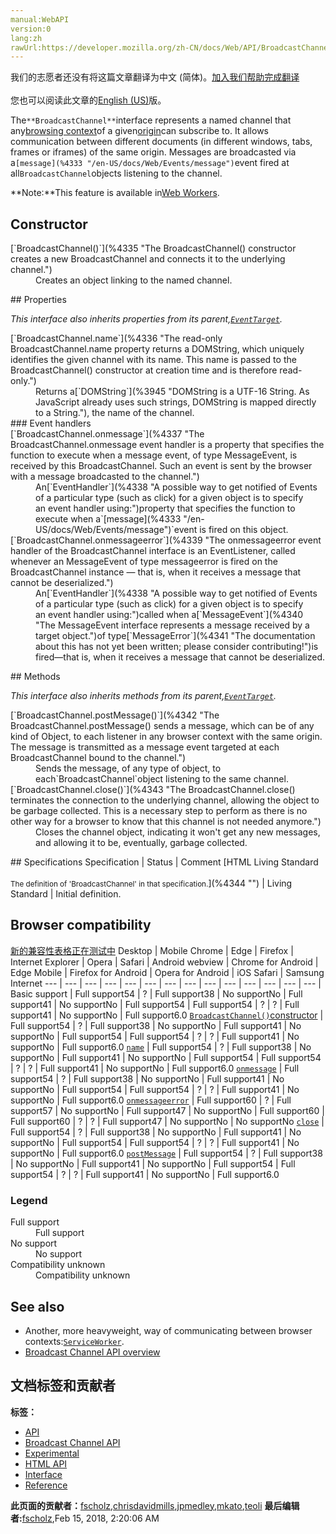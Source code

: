 ```yaml
---
manual:WebAPI
version:0
lang:zh
rawUrl:https://developer.mozilla.org/zh-CN/docs/Web/API/BroadcastChannel
---
```




<bdi>我们的志愿者还没有将这篇文章翻译为<bdi>中文 (简体)</bdi>。[加入我们帮助完成翻译](%4329 "")<br></br>您也可以阅读此文章的[English (US)](%4330 "")版。</bdi>






The`**BroadcastChannel**`interface represents a named channel that any[browsing context](%4331 "browsing context: A browsing context is the environment in which a browser displays a Document (normally a tab nowadays, but possibly also a window or a frame within a page).")of a given[origin](%4332 "origin: Web content's origin is defined by the scheme (protocol), host (domain), and port of the URL used to access it. Two objects have the same origin only when the scheme, host, and port all match.")can subscribe to. It allows communication between different documents (in different windows, tabs, frames or iframes) of the same origin. Messages are broadcasted via a`[message](%4333 "/en-US/docs/Web/Events/message")`event fired at all`BroadcastChannel`objects listening to the channel.

**Note:**This feature is available in[Web Workers](%4334 "").

## Constructor<a name="Constructor"></a>
<dl><dt>[`BroadcastChannel()`](%4335 "The BroadcastChannel() constructor creates a new BroadcastChannel and connects it to the underlying channel.")</dt><dd>Creates an object linking to the named channel.</dd></dl>
## Properties<a name="Properties"></a>


<em>This interface also inherits properties from its parent,[`EventTarget`](%3944 "EventTarget is an interface implemented by objects that can receive events and may have listeners for them.").</em>

<dl><dt>[`BroadcastChannel.name`](%4336 "The read-only BroadcastChannel.name property returns a DOMString, which uniquely identifies the given channel with its name. This name is passed to the BroadcastChannel() constructor at creation time and is therefore read-only.")</dt><dd>Returns a[`DOMString`](%3945 "DOMString is a UTF-16 String. As JavaScript already uses such strings, DOMString is mapped directly to a String."), the name of the channel.</dd><dt>
### Event handlers<a name="Event_handlers"></a>
</dt><dt>[`BroadcastChannel.onmessage`](%4337 "The BroadcastChannel.onmessage event handler is a property that specifies the function to execute when a message event, of type MessageEvent, is received by this BroadcastChannel. Such an event is sent by the browser with a message broadcasted to the channel.")</dt><dd>An[`EventHandler`](%4338 "A possible way to get notified of Events of a particular type (such as click) for a given object is to specify an event handler using:")property that specifies the function to execute when a`[message](%4333 "/en-US/docs/Web/Events/message")`event is fired on this object.</dd><dt>[`BroadcastChannel.onmessageerror`](%4339 "The onmessageerror event handler of the BroadcastChannel interface is an EventListener, called whenever an MessageEvent of type messageerror is fired on the BroadcastChannel instance — that is, when it receives a message that cannot be deserialized.")</dt><dd>An[`EventHandler`](%4338 "A possible way to get notified of Events of a particular type (such as click) for a given object is to specify an event handler using:")called when a[`MessageEvent`](%4340 "The MessageEvent interface represents a message received by a target object.")of type[`MessageError`](%4341 "The documentation about this has not yet been written; please consider contributing!")is fired—that is, when it receives a message that cannot be deserialized.</dd></dl>
## Methods<a name="Methods"></a>


<em>This interface also inherits methods from its parent,[`EventTarget`](%3944 "EventTarget is an interface implemented by objects that can receive events and may have listeners for them.").</em>

<dl><dt>[`BroadcastChannel.postMessage()`](%4342 "The BroadcastChannel.postMessage() sends a message, which can be of any kind of Object, to each listener in any browser context with the same origin. The message is transmitted as a message event targeted at each BroadcastChannel bound to the channel.")</dt><dd>Sends the message, of any type of object, to each`BroadcastChannel`object listening to the same channel.</dd><dt>[`BroadcastChannel.close()`](%4343 "The BroadcastChannel.close() terminates the connection to the underlying channel, allowing the object to be garbage collected. This is a necessary step to perform as there is no other way for a browser to know that this channel is not needed anymore.")</dt><dd>Closes the channel object, indicating it won&#39;t get any new messages, and allowing it to be, eventually, garbage collected.</dd></dl>
## Specifications<a name="Specifications"></a>
Specification | Status | Comment 
[HTML Living Standard<br></br><small>The definition of &#39;BroadcastChannel&#39; in that specification.</small>](%4344 "") | Living Standard | Initial definition. 


## Browser compatibility<a name="Browser_compatibility"></a>
[新的兼容性表格正在测试中<i></i>](%3360 "")
<abbr>Desktop<i></i></abbr> | <abbr>Mobile<i></i></abbr> 
<abbr>Chrome<i></i></abbr> | <abbr>Edge<i></i></abbr> | <abbr>Firefox<i></i></abbr> | <abbr>Internet Explorer<i></i></abbr> | <abbr>Opera<i></i></abbr> | <abbr>Safari<i></i></abbr> | <abbr>Android webview<i></i></abbr> | <abbr>Chrome for Android<i></i></abbr> | <abbr>Edge Mobile<i></i></abbr> | <abbr>Firefox for Android<i></i></abbr> | <abbr>Opera for Android<i></i></abbr> | <abbr>iOS Safari<i></i></abbr> | <abbr>Samsung Internet<i></i></abbr> 
 ---  |  ---  |  ---  |  ---  |  ---  |  ---  |  ---  |  ---  |  ---  |  ---  |  ---  |  ---  |  ---  |  ---  | 
Basic support | <abbr>Full support</abbr>54 | <abbr>?</abbr> | <abbr>Full support</abbr>38 | <abbr>No support</abbr>No | <abbr>Full support</abbr>41 | <abbr>No support</abbr>No | <abbr>Full support</abbr>54 | <abbr>Full support</abbr>54 | <abbr>?</abbr> | <abbr>?</abbr> | <abbr>Full support</abbr>41 | <abbr>No support</abbr>No | <abbr>Full support</abbr>6.0 
[`BroadcastChannel()`constructor](%4345 "") | <abbr>Full support</abbr>54 | <abbr>?</abbr> | <abbr>Full support</abbr>38 | <abbr>No support</abbr>No | <abbr>Full support</abbr>41 | <abbr>No support</abbr>No | <abbr>Full support</abbr>54 | <abbr>Full support</abbr>54 | <abbr>?</abbr> | <abbr>?</abbr> | <abbr>Full support</abbr>41 | <abbr>No support</abbr>No | <abbr>Full support</abbr>6.0 
[`name`](%4346 "") | <abbr>Full support</abbr>54 | <abbr>?</abbr> | <abbr>Full support</abbr>38 | <abbr>No support</abbr>No | <abbr>Full support</abbr>41 | <abbr>No support</abbr>No | <abbr>Full support</abbr>54 | <abbr>Full support</abbr>54 | <abbr>?</abbr> | <abbr>?</abbr> | <abbr>Full support</abbr>41 | <abbr>No support</abbr>No | <abbr>Full support</abbr>6.0 
[`onmessage`](%4347 "") | <abbr>Full support</abbr>54 | <abbr>?</abbr> | <abbr>Full support</abbr>38 | <abbr>No support</abbr>No | <abbr>Full support</abbr>41 | <abbr>No support</abbr>No | <abbr>Full support</abbr>54 | <abbr>Full support</abbr>54 | <abbr>?</abbr> | <abbr>?</abbr> | <abbr>Full support</abbr>41 | <abbr>No support</abbr>No | <abbr>Full support</abbr>6.0 
[`onmessageerror`](%4348 "") | <abbr>Full support</abbr>60 | <abbr>?</abbr> | <abbr>Full support</abbr>57 | <abbr>No support</abbr>No | <abbr>Full support</abbr>47 | <abbr>No support</abbr>No | <abbr>Full support</abbr>60 | <abbr>Full support</abbr>60 | <abbr>?</abbr> | <abbr>?</abbr> | <abbr>Full support</abbr>47 | <abbr>No support</abbr>No | <abbr>No support</abbr>No 
[`close`](%4349 "") | <abbr>Full support</abbr>54 | <abbr>?</abbr> | <abbr>Full support</abbr>38 | <abbr>No support</abbr>No | <abbr>Full support</abbr>41 | <abbr>No support</abbr>No | <abbr>Full support</abbr>54 | <abbr>Full support</abbr>54 | <abbr>?</abbr> | <abbr>?</abbr> | <abbr>Full support</abbr>41 | <abbr>No support</abbr>No | <abbr>Full support</abbr>6.0 
[`postMessage`](%4350 "") | <abbr>Full support</abbr>54 | <abbr>?</abbr> | <abbr>Full support</abbr>38 | <abbr>No support</abbr>No | <abbr>Full support</abbr>41 | <abbr>No support</abbr>No | <abbr>Full support</abbr>54 | <abbr>Full support</abbr>54 | <abbr>?</abbr> | <abbr>?</abbr> | <abbr>Full support</abbr>41 | <abbr>No support</abbr>No | <abbr>Full support</abbr>6.0 


### Legend<a name="Legend"></a>
<dl><dt><abbr>Full support</abbr></dt><dd>Full support</dd><dt><abbr>No support</abbr></dt><dd>No support</dd><dt><abbr>Compatibility unknown</abbr></dt><dd>Compatibility unknown</dd></dl>

## See also<a name="See_also"></a>

* Another, more heavyweight, way of communicating between browser contexts:[`ServiceWorker`](%4351 "The ServiceWorker interface of the ServiceWorker API provides a reference to a service worker. Multiple browsing contexts (e.g. pages, workers, etc.) can be associated with the same service worker, each through a unique ServiceWorker object.").
* [Broadcast Channel API overview](%4352 "")



## 文档标签和贡献者
**标签：**
* [API](%50 "")
* [Broadcast Channel API](%4353 "")
* [Experimental](%3379 "")
* [HTML API](%4354 "")
* [Interface](%3380 "")
* [Reference](%3381 "")

**此页面的贡献者：**[fscholz](%60 ""),[chrisdavidmills](%3495 ""),[jpmedley](%3413 ""),[mkato](%4355 ""),[teoli](%160 "")
**最后编辑者:**[fscholz](%60 ""),<time>Feb 15, 2018, 2:20:06 AM</time>


